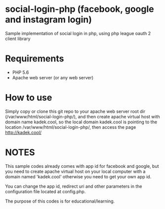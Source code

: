 # social-login-php (facebook, google and instagram login)
Sample implementation of social login in php, using php league oauth 2 client library

# Requirements
* PHP 5.6
* Apache web server (or any web server)

# How to use
Simply copy or clone this git repo to your apache web server root dir (/var/www/html/social-login-php/),
and then create apache virtual host with domain name kadek.cool, so the local domain kadek.cool is pointing
to the location /var/www/html/social-login-php/, then access the page http://kadek.cool/


# NOTES
This sample codes already comes with app id for facebook and google, but you need
to create apache virtual host on your local computer with a domain named 'kadek.cool'
otherwise you need to get your own app id.

You can change the app id, redirect uri and other parameters in the configuration
file located at config.php.

The purpose of this codes is for educational/learning.
